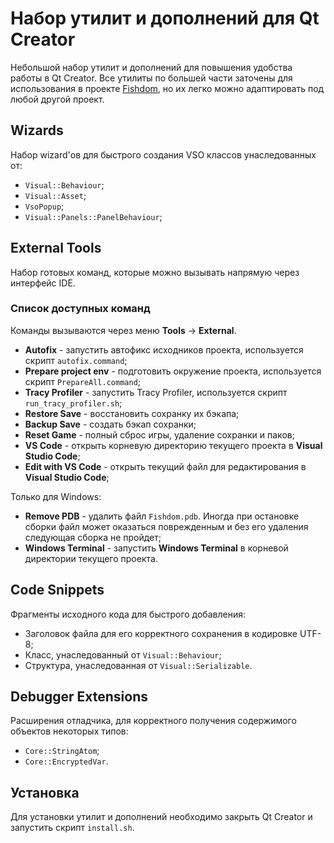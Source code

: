 # Набор утилит и дополнений для Qt Creator

Небольшой набор утилит и дополнений для повышения удобства работы в Qt Creator.
Все утилиты по большей части заточены для использования в проекте [Fishdom](https://github.com/Playrix/fishdom), но их легко можно адаптировать под любой другой проект.

## Wizards

Набор wizard'ов для быстрого создания VSO классов унаследованных от:

- `Visual::Behaviour`;
- `Visual::Asset`;
- `VsoPopup`;
- `Visual::Panels::PanelBehaviour`;

## External Tools

Набор готовых команд, которые можно вызывать напрямую через интерфейс IDE.

### Список доступных команд

Команды вызываются через меню **Tools** -> **External**.

- **Autofix** - запустить автофикс исходников проекта, используется скрипт `autofix.command`;
- **Prepare project env** - подготовить окружение проекта, используется скрипт `PrepareAll.command`;
- **Tracy Profiler** - запустить Tracy Profiler, используется скрипт `run_tracy_profiler.sh`;
- **Restore Save** - восстановить сохранку их бэкапа;
- **Backup Save** - создать бэкап сохранки;
- **Reset Game** - полный сброс игры, удаление сохранки и паков;
- **VS Code** - открыть корневую директорию текущего проекта в **Visual Studio Code**;
- **Edit with VS Code** - открыть текущий файл для редактирования в **Visual Studio Code**;

Только для Windows:
- **Remove PDB** - удалить файл `Fishdom.pdb`. Иногда при остановке сборки файл может оказаться поврежденным и без его удаления следующая сборка не пройдет;
- **Windows Terminal** - запустить **Windows Terminal** в корневой директории текущего проекта.

## Code Snippets

Фрагменты исходного кода для быстрого добавления:

- Заголовок файла для его корректного сохранения в кодировке UTF-8;
- Класс, унаследованный от `Visual::Behaviour`;
- Структура, унаследованная от `Visual::Serializable`.

## Debugger Extensions

Расширения отладчика, для корректного получения содержимого объектов некоторых типов:

- `Core::StringAtom`;
- `Core::EncryptedVar`.

## Установка

Для установки утилит и дополнений необходимо закрыть Qt Creator и запустить скрипт `install.sh`.
